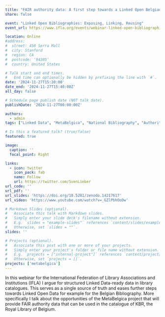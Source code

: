 ```yaml
---
title: "FAIR authority data: A first step towards a Linked Open Belgian Bibliography"
share: false

event: "Linked Open Bibliographies: Exposing, Linking, Reusing"
event_url: https://www.ifla.org/events/webinar-linked-open-bibliographies-exposing-linking-reusing/

location: Online
#address:
#  street: 450 Serra Mall
#  city: Stanford
#  region: CA
#  postcode: '94305'
#  country: United States

# Talk start and end times.
#   End time can optionally be hidden by prefixing the line with `#`.
date: '2024-11-27T15:20:00'
date_end: '2024-11-27T15:40:00Z'
all_day: false

# Schedule page publish date (NOT talk date).
publishDate: '2024-11-27T00:00:00Z'

authors:
  - admin
tags: ["Linked Data", "MetaBelgica", "National Bibliography", "Authority File", "GLAM"]

# Is this a featured talk? (true/false)
featured: true

image:
  caption: ''
  focal_point: Right

links:
  - icon: twitter
    icon_pack: fab
    name: Follow
    url: https://twitter.com/SvenLieber
url_code: ''
url_pdf: ''
url_slides: 'https://doi.org/10.5281/zenodo.14217617'
url_video: 'https://www.youtube.com/watch?v=_GZlPbhOoDw'

# Markdown Slides (optional).
#   Associate this talk with Markdown slides.
#   Simply enter your slide deck's filename without extension.
#   E.g. `slides = "example-slides"` references `content/slides/example-slides.md`.
#   Otherwise, set `slides = ""`.
slides: ''

# Projects (optional).
#   Associate this post with one or more of your projects.
#   Simply enter your project's folder or file name without extension.
#   E.g. `projects = ["internal-project"]` references `content/project/deep-learning/index.md`.
#   Otherwise, set `projects = []`.
projects: ['metabelgica']
---
```


In this webinar for the International Federation of Library Associations and Institutions (IFLA)  I argue for structured Linked Data-ready data in library catalogues. This serves as a single source of truth and eases further steps towards Linked Open Data for example for the Belgian Bibliography. More specifically I talk about the opportunities of the MetaBelgica project that will provide FAIR authority data that can be used in the catalogue of KBR, the Royal Library of Belgium.
